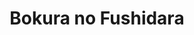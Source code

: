 --- 
title: "Bokura no Fushidara"
publishdate: "2019-7-29T16:48:46+02:00"
src: "https://365manga.net/manga/bokura-no-fushidara"
image: "https://data.365manga.net/images/thumbnails/6793-bokura-no-fushidara.jpg"
description: "Yuuki Minami is a hard working student, she has just been inaugurated as Vice President but she knows she needs to keep on studying harder and harder to keep her grades up and escape her current family circumstances. All she needs is more time, more time to study and work her way up! When a ghost appears before her able to grant her wish, what will be the price for…"
---